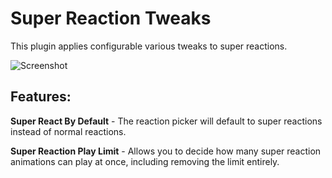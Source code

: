 # Super Reaction Tweaks

This plugin applies configurable various tweaks to super reactions.

![Screenshot](https://user-images.githubusercontent.com/22851444/281598795-58f07116-9f95-4f64-940b-23a5499f2302.png)

## Features:

**Super React By Default** - The reaction picker will default to super reactions instead of normal reactions.

**Super Reaction Play Limit** - Allows you to decide how many super reaction animations can play at once, including
removing the limit entirely.
